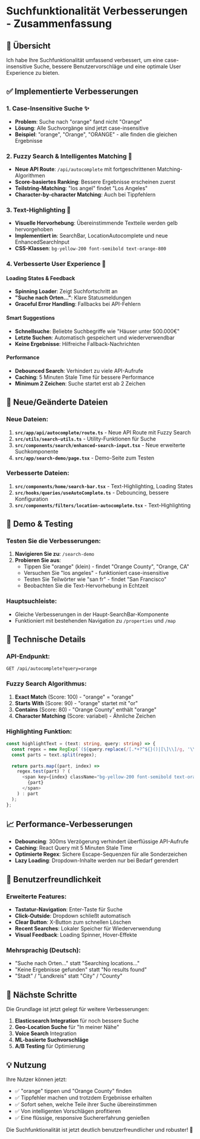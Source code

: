 # Suchfunktionalität Verbesserungen - Zusammenfassung

## 🎯 Übersicht

Ich habe Ihre Suchfunktionalität umfassend verbessert, um eine case-insensitive Suche, bessere Benutzervorschläge und eine optimale User Experience zu bieten.

## ✅ Implementierte Verbesserungen

### 1. **Case-Insensitive Suche** ✨
- **Problem**: Suche nach "orange" fand nicht "Orange"
- **Lösung**: Alle Suchvorgänge sind jetzt case-insensitive
- **Beispiel**: "orange", "Orange", "ORANGE" - alle finden die gleichen Ergebnisse

### 2. **Fuzzy Search & Intelligentes Matching** 🧠
- **Neue API Route**: `/api/autocomplete` mit fortgeschrittenen Matching-Algorithmen
- **Score-basiertes Ranking**: Bessere Ergebnisse erscheinen zuerst
- **Teilstring-Matching**: "los angel" findet "Los Angeles"
- **Character-by-character Matching**: Auch bei Tippfehlern

### 3. **Text-Highlighting** 🎨
- **Visuelle Hervorhebung**: Übereinstimmende Textteile werden gelb hervorgehoben
- **Implementiert in**: SearchBar, LocationAutocomplete und neue EnhancedSearchInput
- **CSS-Klassen**: `bg-yellow-200 font-semibold text-orange-800`

### 4. **Verbesserte User Experience** 🚀

#### Loading States & Feedback
- **Spinning Loader**: Zeigt Suchfortschritt an
- **"Suche nach Orten..."**: Klare Statusmeldungen
- **Graceful Error Handling**: Fallbacks bei API-Fehlern

#### Smart Suggestions
- **Schnellsuche**: Beliebte Suchbegriffe wie "Häuser unter 500.000€"
- **Letzte Suchen**: Automatisch gespeichert und wiederverwendbar
- **Keine Ergebnisse**: Hilfreiche Fallback-Nachrichten

#### Performance
- **Debounced Search**: Verhindert zu viele API-Aufrufe
- **Caching**: 5 Minuten Stale Time für bessere Performance
- **Minimum 2 Zeichen**: Suche startet erst ab 2 Zeichen

## 📁 Neue/Geänderte Dateien

### Neue Dateien:
1. **`src/app/api/autocomplete/route.ts`** - Neue API Route mit Fuzzy Search
2. **`src/utils/search-utils.ts`** - Utility-Funktionen für Suche
3. **`src/components/search/enhanced-search-input.tsx`** - Neue erweiterte Suchkomponente
4. **`src/app/search-demo/page.tsx`** - Demo-Seite zum Testen

### Verbesserte Dateien:
1. **`src/components/home/search-bar.tsx`** - Text-Highlighting, Loading States
2. **`src/hooks/queries/useAutoComplete.ts`** - Debouncing, bessere Konfiguration
3. **`src/components/filters/location-autocomplete.tsx`** - Text-Highlighting

## 🧪 Demo & Testing

### Testen Sie die Verbesserungen:
1. **Navigieren Sie zu**: `/search-demo`
2. **Probieren Sie aus**:
   - Tippen Sie "orange" (klein) - findet "Orange County", "Orange, CA"
   - Versuchen Sie "los angeles" - funktioniert case-insensitive
   - Testen Sie Teilwörter wie "san fr" - findet "San Francisco"
   - Beobachten Sie die Text-Hervorhebung in Echtzeit

### Hauptsuchleiste:
- Gleiche Verbesserungen in der Haupt-SearchBar-Komponente
- Funktioniert mit bestehenden Navigation zu `/properties` und `/map`

## 🔧 Technische Details

### API-Endpunkt:
```
GET /api/autocomplete?query=orange
```

### Fuzzy Search Algorithmus:
1. **Exact Match** (Score: 100) - "orange" = "orange"
2. **Starts With** (Score: 90) - "orange" startet mit "or"
3. **Contains** (Score: 80) - "Orange County" enthält "orange"
4. **Character Matching** (Score: variabel) - Ähnliche Zeichen

### Highlighting Funktion:
```typescript
const highlightText = (text: string, query: string) => {
  const regex = new RegExp(`(${query.replace(/[.*+?^${}()|[\]\\]/g, '\\$&')})`, 'gi');
  const parts = text.split(regex);
  
  return parts.map((part, index) => 
    regex.test(part) ? (
      <span key={index} className="bg-yellow-200 font-semibold text-orange-800">
        {part}
      </span>
    ) : part
  );
};
```

## 📈 Performance-Verbesserungen

- **Debouncing**: 300ms Verzögerung verhindert überflüssige API-Aufrufe
- **Caching**: React Query mit 5 Minuten Stale Time
- **Optimierte Regex**: Sichere Escape-Sequenzen für alle Sonderzeichen
- **Lazy Loading**: Dropdown-Inhalte werden nur bei Bedarf gerendert

## 🌟 Benutzerfreundlichkeit

### Erweiterte Features:
- **Tastatur-Navigation**: Enter-Taste für Suche
- **Click-Outside**: Dropdown schließt automatisch
- **Clear Button**: X-Button zum schnellen Löschen
- **Recent Searches**: Lokaler Speicher für Wiederverwendung
- **Visual Feedback**: Loading Spinner, Hover-Effekte

### Mehrsprachig (Deutsch):
- "Suche nach Orten..." statt "Searching locations..."
- "Keine Ergebnisse gefunden" statt "No results found"
- "Stadt" / "Landkreis" statt "City" / "County"

## 🚀 Nächste Schritte

Die Grundlage ist jetzt gelegt für weitere Verbesserungen:
1. **Elasticsearch Integration** für noch bessere Suche
2. **Geo-Location Suche** für "In meiner Nähe"
3. **Voice Search** Integration
4. **ML-basierte Suchvorschläge**
5. **A/B Testing** für Optimierung

## 💡 Nutzung

Ihre Nutzer können jetzt:
- ✅ "orange" tippen und "Orange County" finden
- ✅ Tippfehler machen und trotzdem Ergebnisse erhalten
- ✅ Sofort sehen, welche Teile ihrer Suche übereinstimmen
- ✅ Von intelligenten Vorschlägen profitieren
- ✅ Eine flüssige, responsive Suchererfahrung genießen

Die Suchfunktionalität ist jetzt deutlich benutzerfreundlicher und robuster! 🎉
